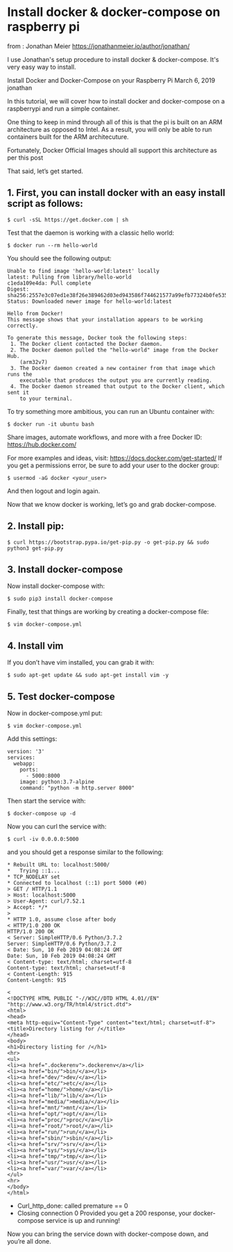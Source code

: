 # Install docker &amp; docker-compose on raspberry pi
from : Jonathan Meier https://jonathanmeier.io/author/jonathan/

I use Jonathan's setup procedure to install docker & docker-compose. 
It's very easy way to install.

Install Docker and Docker-Compose on your Raspberry Pi
March 6, 2019 jonathan

In this tutorial, we will cover how to install docker and docker-compose on a raspberrypi and run a simple container.

One thing to keep in mind through all of this is that the pi is built on an ARM architecture as opposed to Intel. As a result, you will only be able to run containers built for the ARM architecuture.

Fortunately, Docker Official Images should all support this architecture as per this post

That said, let’s get started.

## 1. First, you can install docker with an easy install script as follows:

```
$ curl -sSL https://get.docker.com | sh
```
Test that the daemon is working with a classic hello world:

```
$ docker run --rm hello-world
```
You should see the following output:

```
Unable to find image 'hello-world:latest' locally
latest: Pulling from library/hello-world
c1eda109e4da: Pull complete
Digest: sha256:2557e3c07ed1e38f26e389462d03ed943586f744621577a99efb77324b0fe535
Status: Downloaded newer image for hello-world:latest

Hello from Docker!
This message shows that your installation appears to be working correctly.

To generate this message, Docker took the following steps:
 1. The Docker client contacted the Docker daemon.
 2. The Docker daemon pulled the "hello-world" image from the Docker Hub.
    (arm32v7)
 3. The Docker daemon created a new container from that image which runs the
    executable that produces the output you are currently reading.
 4. The Docker daemon streamed that output to the Docker client, which sent it
    to your terminal.
```

To try something more ambitious, you can run an Ubuntu container with:

```
$ docker run -it ubuntu bash
```

Share images, automate workflows, and more with a free Docker ID:
 https://hub.docker.com/

For more examples and ideas, visit:
 https://docs.docker.com/get-started/
If you get a permissions error, be sure to add your user to the docker group:

```
$ usermod -aG docker <your_user>
```

And then logout and login again.

Now that we know docker is working, let’s go and grab docker-compose.

## 2. Install pip:

```
$ curl https://bootstrap.pypa.io/get-pip.py -o get-pip.py && sudo python3 get-pip.py
```

## 3. Install docker-compose
Now install docker-compose with:

```
$ sudo pip3 install docker-compose
```

Finally, test that things are working by creating a docker-compose file:

```
$ vim docker-compose.yml
```
## 4. Install vim
If you don’t have vim installed, you can grab it with:

```
$ sudo apt-get update && sudo apt-get install vim -y
```
## 5. Test docker-compose
Now in docker-compose.yml put:

```
$ vim docker-compose.yml
```
Add this settings:

```
version: '3'
services:
  webapp:
    ports:
      - 5000:8000
    image: python:3.7-alpine
    command: "python -m http.server 8000"
```

Then start the service with:

```
$ docker-compose up -d
```

Now you can curl the service with:
```
$ curl -iv 0.0.0.0:5000
```
and you should get a response similar to the following:

```
* Rebuilt URL to: localhost:5000/
*   Trying ::1...
* TCP_NODELAY set
* Connected to localhost (::1) port 5000 (#0)
> GET / HTTP/1.1
> Host: localhost:5000
> User-Agent: curl/7.52.1
> Accept: */*
>
* HTTP 1.0, assume close after body
< HTTP/1.0 200 OK
HTTP/1.0 200 OK
< Server: SimpleHTTP/0.6 Python/3.7.2
Server: SimpleHTTP/0.6 Python/3.7.2
< Date: Sun, 10 Feb 2019 04:08:24 GMT
Date: Sun, 10 Feb 2019 04:08:24 GMT
< Content-type: text/html; charset=utf-8
Content-type: text/html; charset=utf-8
< Content-Length: 915
Content-Length: 915

<
<!DOCTYPE HTML PUBLIC "-//W3C//DTD HTML 4.01//EN" "http://www.w3.org/TR/html4/strict.dtd">
<html>
<head>
<meta http-equiv="Content-Type" content="text/html; charset=utf-8">
<title>Directory listing for /</title>
</head>
<body>
<h1>Directory listing for /</h1>
<hr>
<ul>
<li><a href=".dockerenv">.dockerenv</a></li>
<li><a href="bin/">bin/</a></li>
<li><a href="dev/">dev/</a></li>
<li><a href="etc/">etc/</a></li>
<li><a href="home/">home/</a></li>
<li><a href="lib/">lib/</a></li>
<li><a href="media/">media/</a></li>
<li><a href="mnt/">mnt/</a></li>
<li><a href="opt/">opt/</a></li>
<li><a href="proc/">proc/</a></li>
<li><a href="root/">root/</a></li>
<li><a href="run/">run/</a></li>
<li><a href="sbin/">sbin/</a></li>
<li><a href="srv/">srv/</a></li>
<li><a href="sys/">sys/</a></li>
<li><a href="tmp/">tmp/</a></li>
<li><a href="usr/">usr/</a></li>
<li><a href="var/">var/</a></li>
</ul>
<hr>
</body>
</html>

```
* Curl_http_done: called premature == 0
* Closing connection 0
Provided you get a 200 response, your docker-compose service is up and running!

Now you can bring the service down with docker-compose down, and you’re all done.
